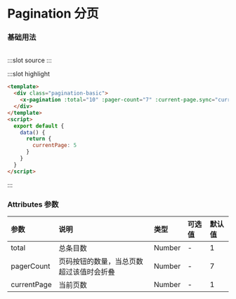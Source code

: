 # Pagination 分页

### 基础用法

<br/>

<demo-block>
:::slot source
<pagination-basic></pagination-basic>
:::

:::slot highlight

```html
<template>
  <div class="pagination-basic">
    <x-pagination :total="10" :pager-count="7" :current-page.sync="currentPage"></x-pagination>
  </div>
</template>
<script>
  export default {
    data() {
      return {
        currentPage: 5
      }
    }
  }
</script>
```

:::
</demo-block>

### Attributes 参数

| 参数        | 说明                                     | 类型   | 可选值 | 默认值 |
| :---------- | :--------------------------------------- | :----- | :----- | :----- |
| total       | 总条目数                                 | Number | -      | 1      |
| pagerCount  | 页码按钮的数量，当总页数超过该值时会折叠 | Number | -      | 7      |
| currentPage | 当前页数                                 | Number | -      | 1      |
